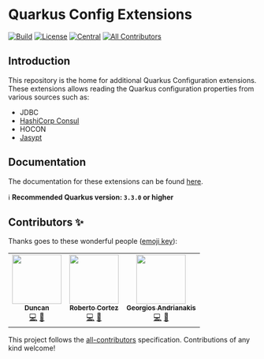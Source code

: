 # Quarkus Config Extensions
<!-- ALL-CONTRIBUTORS-BADGE:START - Do not remove or modify this section -->
[![Build](https://github.com/quarkiverse/quarkus-config-extensions/workflows/Build/badge.svg?branch=main)](https://github.com/quarkiverse/quarkus-config-extensions/actions?query=workflow%3ABuild)
[![License](https://img.shields.io/github/license/quarkiverse/quarkus-config-extensions.svg)](http://www.apache.org/licenses/LICENSE-2.0)
[![Central](https://img.shields.io/maven-central/v/io.quarkiverse.config/quarkus-config-extensions?color=green)](https://search.maven.org/search?q=a:quarkus-config-extensions)
[![All Contributors](https://img.shields.io/badge/all_contributors-1-green.svg)](#contributors-)
<!-- ALL-CONTRIBUTORS-BADGE:END -->

## Introduction

This repository is the home for additional Quarkus Configuration extensions.
These extensions allows reading the Quarkus configuration properties from various sources such as:

* JDBC
* [HashiCorp Consul](https://www.consul.io)
* HOCON
* [Jasypt](http://www.jasypt.org)

## Documentation

The documentation for these extensions can be found [here](https://quarkiverse.github.io/quarkiverse-docs/quarkus-config-extensions/dev/index.html).

:information_source: **Recommended Quarkus version: `3.3.0` or higher**

## Contributors ✨

Thanks goes to these wonderful people ([emoji key](https://allcontributors.org/docs/en/emoji-key)):

<!-- ALL-CONTRIBUTORS-LIST:START - Do not remove or modify this section -->
<!-- prettier-ignore-start -->
<!-- markdownlint-disable -->
<table>
  <tr>
    <td align="center"><a href="http://www.mipagar.com"><img src="https://avatars.githubusercontent.com/u/168596?v=4?s=100" width="100px;" alt=""/><br /><sub><b>Duncan</b></sub></a><br /><a href="https://github.com/quarkiverse/quarkus-config-extensions/commits?author=dabloem" title="Code">💻</a> <a href="#maintenance-dabloem" title="Maintenance">🚧</a></td>
    <td align="center"><a href="http://www.radcortez.com"><img src="https://avatars.githubusercontent.com/u/5796305?v=4?s=100" width="100px;" alt=""/><br /><sub><b>Roberto Cortez</b></sub></a><br /><a href="https://github.com/quarkiverse/quarkus-config-extensions/commits?author=radcortez" title="Code">💻</a> <a href="#maintenance-radcortez" title="Maintenance">🚧</a></td>
    <td align="center"><a href="https://github.com/geoand"><img src="https://avatars.githubusercontent.com/u/4374975?v=4?s=100" width="100px;" alt=""/><br /><sub><b>Georgios Andrianakis</b></sub></a><br /><a href="https://github.com/quarkiverse/quarkus-config-extensions/commits?author=geoand" title="Code">💻</a> <a href="#maintenance-geoand" title="Maintenance">🚧</a></td>
  </tr>
</table>

<!-- markdownlint-restore -->
<!-- prettier-ignore-end -->

<!-- ALL-CONTRIBUTORS-LIST:END -->

This project follows the [all-contributors](https://github.com/all-contributors/all-contributors) specification. Contributions of any kind welcome!
